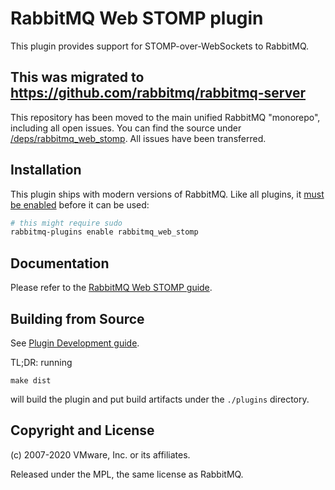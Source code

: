 # RabbitMQ Web STOMP plugin

This plugin provides support for STOMP-over-WebSockets to RabbitMQ.

## This was migrated to https://github.com/rabbitmq/rabbitmq-server

This repository has been moved to the main unified RabbitMQ "monorepo", including all open issues. You can find the source under [/deps/rabbitmq_web_stomp](https://github.com/rabbitmq/rabbitmq-server/tree/master/deps/rabbitmq_web_stomp).
All issues have been transferred.

## Installation

This plugin ships with modern versions of RabbitMQ.
Like all plugins, it [must be enabled](https://www.rabbitmq.com/plugins.html) before it can be used:

``` bash
# this might require sudo
rabbitmq-plugins enable rabbitmq_web_stomp
```

## Documentation

Please refer to the [RabbitMQ Web STOMP guide](https://www.rabbitmq.com/web-stomp.html).

## Building from Source

See [Plugin Development guide](https://www.rabbitmq.com/plugin-development.html).

TL;DR: running

    make dist

will build the plugin and put build artifacts under the `./plugins` directory.


## Copyright and License

(c) 2007-2020 VMware, Inc. or its affiliates.

Released under the MPL, the same license as RabbitMQ.
